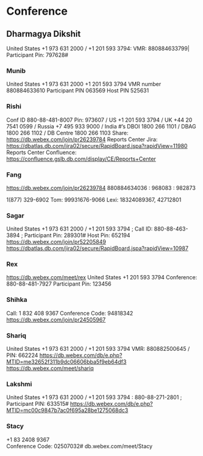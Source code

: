 # Conference

## Dharmagya Dikshit
United States +1 973 631 2000 / +1 201 593 3794: VMR: 880884633799| Participant Pin: 797628#

### Munib
United States +1 973 631 2000 +1 201 593 3794 
VMR number  880884633610 
Participant PIN 063569
Host PIN 525631 

### Rishi
Conf ID 880-88-481-8007 Pin: 973607
/ US +1 201 593 3794 / UK +44 20 7541 0599 / Russia +7 495 933 9000 / India #’s DBOI 1800 266 1101 / DBAG 1800 266 1102 / DB Centre 1800 266 1103
Share: https://db.webex.com/join/pr26239784
Reports Center Jira: https://dbatlas.db.com/jira02/secure/RapidBoard.jspa?rapidView=11980
Reports Center Confluence: https://confluence.gslb.db.com/display/CE/Reports+Center

### Fang
https://db.webex.com/join/pr26239784
880884634036 : 968083 : 982873

1(877) 329-6902
Tom: 99931676-9066
Lexi: 18324089367, 42712801

### Sagar
United States +1 973 631 2000 / +1 201 593 3794 ; Call ID: 880-88-463-3894 ; Participant Pin: 289301# 
Host Pin: 652194
https://db.webex.com/join/pr52205849
https://dbatlas.db.com/jira02/secure/RapidBoard.jspa?rapidView=10987

### Rex
https://db.webex.com/meet/rex
United States +1 201 593 3794
Conference: 880-88-481-7927
Participant Pin: 123456

### Shihka
Call: 1 832 408 9367
Conference Code: 94818342
https://db.webex.com/join/pr24505967

### Shariq
United States    +1 973 631 2000 / +1 201 593 3794
VMR: 880882500645 / PIN: 662224
https://db.webex.com/db/e.php?MTID=me32652f311b9dc06606bba5f9eb64df3
https://db.webex.com/meet/shariq

### Lakshmi
United States +1 973 631 2000 / +1 201 593 3794 : 880-88-271-2801 ; Participant PIN: 633515#
https://db.webex.com/db/e.php?MTID=mc00c9847b7ac0f695a28be1275068dc3

### Stacy
+1 83 2408 9367  
Conference Code: 02507032#
db.webex.com/meet/Stacy
